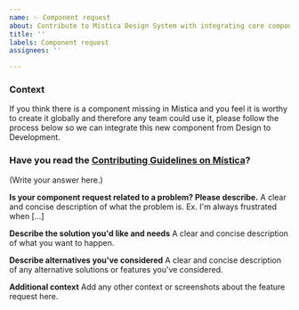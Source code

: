 ```yaml
---
name: ✨ Component request
about: Contribute to Mística Design System with integrating core components
title: ''
labels: Component request
assignees: ''

---
```

<!-- _English or spanish is ok._ -->

### Context
If you think there is a component missing in Mística and you feel it is worthy to create it globally and therefore any team could use it, please follow the process below so we can integrate this new component from Design to Development.

### Have you read the [Contributing Guidelines on Mística](https://brandfactory.telefonica.com/document/1846#/contribute-to-mistica/new-components-1603450886)?
(Write your answer here.)

**Is your component request related to a problem? Please describe.**
A clear and concise description of what the problem is. Ex. I'm always frustrated when [...]

**Describe the solution you'd like and needs**
A clear and concise description of what you want to happen.

**Describe alternatives you've considered**
A clear and concise description of any alternative solutions or features you've considered.

**Additional context**
Add any other context or screenshots about the feature request here.
